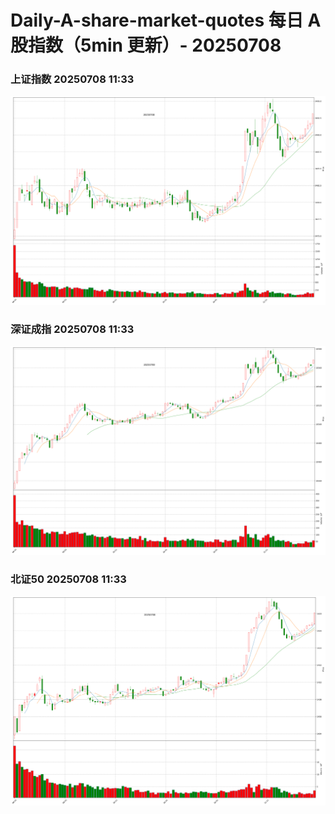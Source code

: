 
# Daily-A-share-market-quotes 每日 A 股指数（5min 更新）- 20250708

### 上证指数 20250708 11:33
![](./fig/2025/7/20250708-sh000001.png)

### 深证成指 20250708 11:33
![](./fig/2025/7/20250708-sz399001.png)

### 北证50 20250708 11:33
![](./fig/2025/7/20250708-bj899050.png)

